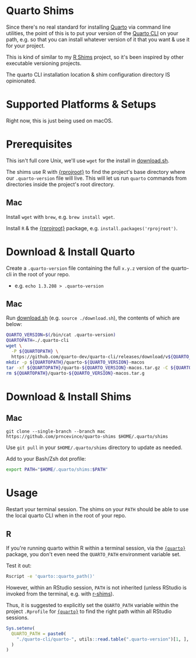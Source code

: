 # Quarto Shims

Since there's no real standard for installing [Quarto](https://quarto.org) via command line utilities, the point of this is to put your version of the [Quarto CLI](https://github.com/quarto-dev/quarto-cli/releases) on your path, e.g. so that you can install whatever version of it that you want & use it for your project.

This is kind of similar to my [R Shims](https://github.com/prncevince/r-shims) project, so it's been inspired by other executable versioning projects.  

The quarto CLI installation location & shim configuration directory IS opinionated. 

# Supported Platforms & Setups

Right now, this is just being used on macOS. 

# Prerequisites 

This isn't full core Unix, we'll use `wget` for the install in [download.sh](download.sh). 

The shims use R with [{rprojroot}](https://rprojroot.r-lib.org) to find the project's base directory where our `.quarto-version` file will live. This will let us run `quarto` commands from directories inside the project's root directory.  

## Mac

Install `wget` with `brew`, e.g. `brew install wget`. 

Install `R` & the [{rprojroot}](https://rprojroot.r-lib.org) package, e.g. `install.packages('rprojroot')`. 

# Download & Install Quarto

Create a `.quarto-version` file containing the full `x.y.z` version of the quarto-cli in the root of your repo. 

- e.g. `echo 1.3.208 > .quarto-version`

## Mac

Run [download.sh](download.sh) (e.g. `source ./download.sh`), the contents of which are below:

```sh
QUARTO_VERSION=$(/bin/cat .quarto-version)
QUARTOPATH=./.quarto-cli
wget \
  -P ${QUARTOPATH} \
  https://github.com/quarto-dev/quarto-cli/releases/download/v${QUARTO_VERSION}/quarto-${QUARTO_VERSION}-macos.tar.gz
mkdir -p ${QUARTOPATH}/quarto-${QUARTO_VERSION}-macos
tar -xf ${QUARTOPATH}/quarto-${QUARTO_VERSION}-macos.tar.gz -C ${QUARTOPATH}/quarto-${QUARTO_VERSION}-macos
rm ${QUARTOPATH}/quarto-${QUARTO_VERSION}-macos.tar.g
```

# Download & Install Shims

## Mac

`git clone --single-branch --branch mac https://github.com/prncevince/quarto-shims $HOME/.quarto/shims`

Use `git pull` in your `$HOME/.quarto/shims` directory to update as needed.

Add to your Bash/Zsh dot profile:

```bash
export PATH="$HOME/.quarto/shims:$PATH"
```

# Usage

Restart your terminal session. The shims on your `PATH` should be able to use the local quarto CLI when in the root of your repo.

## R

If you're running quarto within R within a terminal session, via the [`{quarto}`](https://quarto-dev.github.io/quarto-r/) package, you don't even need the `QUARTO_PATH` environment variable set. 

Test it out:

```sh
Rscript -e 'quarto::quarto_path()'
```

However, within an RStudio session, `PATH` is not inherited (unless RStudio is invoked from the terminal, e.g. with [r-shims](https://github.com/prncevince/r-shims/#usage)).

Thus, it is suggested to explicitly set the `QUARTO_PATH` variable within the project `.Rprofile` for [`{quarto}`](https://quarto-dev.github.io/quarto-r/) to find the right path within all RStudio sessions. 

```r
Sys.setenv(
  QUARTO_PATH = paste0(
    "./quarto-cli/quarto-", utils::read.table(".quarto-version")[1, ], "-macos/bin/quarto"
  )
)
```

